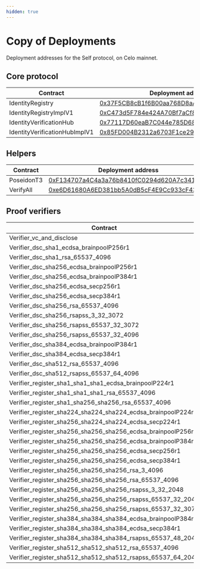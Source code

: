 ```yaml
---
hidden: true
---
```


# Copy of Deployments

Deployment addresses for the Self protocol, on Celo mainnet.

## Core protocol

<table><thead><tr><th>Contract</th><th>Deployment address</th><th data-hidden></th></tr></thead><tbody><tr><td>IdentityRegistry</td><td><a href="https://celoscan.io/address/0x37F5CB8cB1f6B00aa768D8aA99F1A9289802A968">0x37F5CB8cB1f6B00aa768D8aA99F1A9289802A968</a></td><td></td></tr><tr><td>IdentityRegistryImplV1</td><td><a href="https://celoscan.io/address/0xC473d5F784e424A70Bf7aCf887E33448E64F8798">0xC473d5F784e424A70Bf7aCf887E33448E64F8798</a></td><td></td></tr><tr><td>IdentityVerificationHub</td><td><a href="https://celoscan.io/address/0x77117D60eaB7C044e785D68edB6C7E0e134970Ea">0x77117D60eaB7C044e785D68edB6C7E0e134970Ea</a></td><td></td></tr><tr><td>IdentityVerificationHubImplV1</td><td><a href="https://celoscan.io/address/0x85FD004B2312a6703F1ce293242Dc15B719772b1">0x85FD004B2312a6703F1ce293242Dc15B719772b1</a></td><td></td></tr></tbody></table>

## Helpers

<table><thead><tr><th>Contract</th><th>Deployment address</th><th data-hidden></th></tr></thead><tbody><tr><td>PoseidonT3</td><td><a href="https://celoscan.io/address/0xF134707a4C4a3a76b8410fC0294d620A7c341581">0xF134707a4C4a3a76b8410fC0294d620A7c341581</a></td><td></td></tr><tr><td>VerifyAll</td><td><a href="https://celoscan.io/address/0xe6D61680A6ED381bb5A0dB5cF4E9Cc933cF43915">0xe6D61680A6ED381bb5A0dB5cF4E9Cc933cF43915</a></td><td></td></tr></tbody></table>

## Proof verifiers

| Contract                                                            | Deployment address                                                                                                   |
| ------------------------------------------------------------------- | -------------------------------------------------------------------------------------------------------------------- |
| Verifier\_vc\_and\_disclose                                         | [0x44d314c2F9b3690735808d26d17dFCc9F906A9B4](https://celoscan.io/address/0x44d314c2F9b3690735808d26d17dFCc9F906A9B4) |
| Verifier\_dsc\_sha1\_ecdsa\_brainpoolP256r1                         | [0xE7B4A70fc1d96D3Fb6577206c932eF1e634Cf2d0](https://celoscan.io/address/0xE7B4A70fc1d96D3Fb6577206c932eF1e634Cf2d0) |
| Verifier\_dsc\_sha1\_rsa\_65537\_4096                               | [0x19E25a5772df0D7D6Db59D94a4d6FBd7098a3012](https://celoscan.io/address/0x19E25a5772df0D7D6Db59D94a4d6FBd7098a3012) |
| Verifier\_dsc\_sha256\_ecdsa\_brainpoolP256r1                       | [0x1F3afAe85992B1B8CF6946B091225dAF8307675d](https://celoscan.io/address/0x1F3afAe85992B1B8CF6946B091225dAF8307675d) |
| Verifier\_dsc\_sha256\_ecdsa\_brainpoolP384r1                       | [0x52A6EF39655D662A8Cf8eB56CD853883fe43eb2b](https://celoscan.io/address/0x52A6EF39655D662A8Cf8eB56CD853883fe43eb2b) |
| Verifier\_dsc\_sha256\_ecdsa\_secp256r1                             | [0x643735Cd44F8b2BDa47b4a7962c8BDf12E6CDdf8](https://celoscan.io/address/0x643735Cd44F8b2BDa47b4a7962c8BDf12E6CDdf8) |
| Verifier\_dsc\_sha256\_ecdsa\_secp384r1                             | [0x00F0D1A32Def293DAB78100A6569ebb4EC035F82](https://celoscan.io/address/0x00F0D1A32Def293DAB78100A6569ebb4EC035F82) |
| Verifier\_dsc\_sha256\_rsa\_65537\_4096                             | [0x711e655c43410fB985c4EDB48E9bCBdDb770368d](https://celoscan.io/address/0x711e655c43410fB985c4EDB48E9bCBdDb770368d) |
| Verifier\_dsc\_sha256\_rsapss\_3\_32\_3072                          | [0xDAFF470e561F3f96C7410AeF02196913E981fF1B](https://celoscan.io/address/0xDAFF470e561F3f96C7410AeF02196913E981fF1B) |
| Verifier\_dsc\_sha256\_rsapss\_65537\_32\_3072                      | [0x07B6C2FFB098B131eAD104396d399177014ae15f](https://celoscan.io/address/0x07B6C2FFB098B131eAD104396d399177014ae15f) |
| Verifier\_dsc\_sha256\_rsapss\_65537\_32\_4096                      | [0xFBDDADb864b24B2c4336081A22f41D04E7b35DA9](https://celoscan.io/address/0xFBDDADb864b24B2c4336081A22f41D04E7b35DA9) |
| Verifier\_dsc\_sha384\_ecdsa\_brainpoolP384r1                       | [0x6a40dfa6f99FA178aB6cc88928Bf30661e917A76](https://celoscan.io/address/0x6a40dfa6f99FA178aB6cc88928Bf30661e917A76) |
| Verifier\_dsc\_sha384\_ecdsa\_secp384r1                             | [0x1719430107E66717d8b34d4190838dfABAf810e6](https://celoscan.io/address/0x1719430107E66717d8b34d4190838dfABAf810e6) |
| Verifier\_dsc\_sha512\_rsa\_65537\_4096                             | [0xf5eE920d6D50a8A83C22f548bf406fCBcD558751](https://celoscan.io/address/0xf5eE920d6D50a8A83C22f548bf406fCBcD558751) |
| Verifier\_dsc\_sha512\_rsapss\_65537\_64\_4096                      | [0x5438C4ebFD8Fcce6eb54542e3A5C192B22227f70](https://celoscan.io/address/0x5438C4ebFD8Fcce6eb54542e3A5C192B22227f70) |
| Verifier\_register\_sha1\_sha1\_sha1\_ecdsa\_brainpoolP224r1        | [0x8588e473428cf415F10AC96CAa701F6Cd1C8641F](https://celoscan.io/address/0x8588e473428cf415F10AC96CAa701F6Cd1C8641F) |
| Verifier\_register\_sha1\_sha1\_sha1\_rsa\_65537\_4096              | [0x15fd0d58cfF9DaA4A60105c0DAC73659530BB7f7](https://celoscan.io/address/0x15fd0d58cfF9DaA4A60105c0DAC73659530BB7f7) |
| Verifier\_register\_sha1\_sha256\_sha256\_rsa\_65537\_4096          | [0xaC5166A01Aee75A10703177896122F4d6e3836d1](https://celoscan.io/address/0xaC5166A01Aee75A10703177896122F4d6e3836d1) |
| Verifier\_register\_sha224\_sha224\_sha224\_ecdsa\_brainpoolP224r1  | [0x7d9b7D2A95541b50CECDB44d82c0570a818111Ac](https://celoscan.io/address/0x7d9b7D2A95541b50CECDB44d82c0570a818111Ac) |
| Verifier\_register\_sha256\_sha224\_sha224\_ecdsa\_secp224r1        | [0x48cEc90de8d746efD316968Ea65417e74C6A1a74](https://celoscan.io/address/0x48cEc90de8d746efD316968Ea65417e74C6A1a74) |
| Verifier\_register\_sha256\_sha256\_sha256\_ecdsa\_brainpoolP256r1  | [0x9C5Af0FC9A32b457e300905929A05356D3C0DB25](https://celoscan.io/address/0x9C5Af0FC9A32b457e300905929A05356D3C0DB25) |
| Verifier\_register\_sha256\_sha256\_sha256\_ecdsa\_brainpoolP384r1  | [0x5286E20745A0d4C35E6D97832D56e30A28303BD6](https://celoscan.io/address/0x5286E20745A0d4C35E6D97832D56e30A28303BD6) |
| Verifier\_register\_sha256\_sha256\_sha256\_ecdsa\_secp256r1        | [0xaC861bf9FC8B44ccbAde8E2A39C851bbCf38c392](https://celoscan.io/address/0xaC861bf9FC8B44ccbAde8E2A39C851bbCf38c392) |
| Verifier\_register\_sha256\_sha256\_sha256\_ecdsa\_secp384r1        | [0x03FCc979cf2d69275647095E4079A3389F24525D](https://celoscan.io/address/0x03FCc979cf2d69275647095E4079A3389F24525D) |
| Verifier\_register\_sha256\_sha256\_sha256\_rsa\_3\_4096            | [0xbE036B26317F013D2c6cB092Aa1fa903220be846](https://celoscan.io/address/0xbE036B26317F013D2c6cB092Aa1fa903220be846) |
| Verifier\_register\_sha256\_sha256\_sha256\_rsa\_65537\_4096        | [0xE80537B3399bd405e40136D08e24c250397c09F1](https://celoscan.io/address/0xE80537B3399bd405e40136D08e24c250397c09F1) |
| Verifier\_register\_sha256\_sha256\_sha256\_rsapss\_3\_32\_2048     | [0xe063BD3188341B2D17d96cE38FD31584147d3219](https://celoscan.io/address/0xe063BD3188341B2D17d96cE38FD31584147d3219) |
| Verifier\_register\_sha256\_sha256\_sha256\_rsapss\_65537\_32\_2048 | [0xe93Be9382868f30150cAF77793aF384905c2C7E4](https://celoscan.io/address/0xe93Be9382868f30150cAF77793aF384905c2C7E4) |
| Verifier\_register\_sha256\_sha256\_sha256\_rsapss\_65537\_32\_3072 | [0xD39E5eAfb6d266E3c4AC8255578F23a514fd8B36](https://celoscan.io/address/0xD39E5eAfb6d266E3c4AC8255578F23a514fd8B36) |
| Verifier\_register\_sha384\_sha384\_sha384\_ecdsa\_brainpoolP384r1  | [0xd2F65a76A10f5E0e7aE9d18826ab463f4CEb33C9](https://celoscan.io/address/0xd2F65a76A10f5E0e7aE9d18826ab463f4CEb33C9) |
| Verifier\_register\_sha384\_sha384\_sha384\_ecdsa\_secp384r1        | [0xC33E6A04b7296A3062Cf438C33dc8D8157c3916d](https://celoscan.io/address/0xC33E6A04b7296A3062Cf438C33dc8D8157c3916d) |
| Verifier\_register\_sha384\_sha384\_sha384\_rsapss\_65537\_48\_2048 | [0xa7A5A581C2Eb8dF39f486e9ABBc4898546D70C3e](https://celoscan.io/address/0xa7A5A581C2Eb8dF39f486e9ABBc4898546D70C3e) |
| Verifier\_register\_sha512\_sha512\_sha512\_rsa\_65537\_4096        | [0x6C88A6Afc38cA2859e157532b1b872EcC1ED0424](https://celoscan.io/address/0x6C88A6Afc38cA2859e157532b1b872EcC1ED0424) |
| Verifier\_register\_sha512\_sha512\_sha512\_rsapss\_65537\_64\_2048 | [0x04A1D0d51Bc078CB137088424b2ec569699dd7A5](https://celoscan.io/address/0x04A1D0d51Bc078CB137088424b2ec569699dd7A5) |
